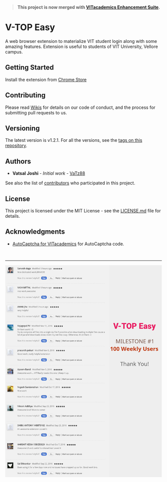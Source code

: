 > **This project is now merged with [VITacademics Enhancement Suite](https://github.com/rahulkapoor90/VITacademics-Enhancement-Suite).**

# V-TOP Easy

A web browser extension to materialize VIT student login along with some amazing features.
Extension is useful to students of VIT University, Vellore campus.

## Getting Started

Install the extension from [Chrome Store](https://chrome.google.com/webstore/detail/vit-university-v-top-easy/fdfcegkkhiialnmbnhkjpplpckpkhbmp)

## Contributing

Please read [Wikis](https://github.com/VaTz88/V-TOP-Easy/wiki) for details on our code of conduct, and the process for submitting pull requests to us.

## Versioning

The latest version is v1.2.1. For all the versions, see the [tags on this repository](https://github.com/VaTz88/V-TOP-Easy/tags). 

## Authors

* **Vatsal Joshi** - *Initial work* - [VaTz88](https://github.com/VaTz88)

See also the list of [contributors](https://github.com/VaTz88/V-TOP-Easy/contributors) who participated in this project.

## License

This project is licensed under the MIT License - see the [LICENSE.md](LICENSE.md) file for details.

## Acknowledgments

* [AutoCaptcha for VITacademics](https://github.com/karthikb351/AutoCaptcha-for-VITacademics) for AutoCaptcha code.

<br><hr>

![Alt text](https://raw.githubusercontent.com/VaTz88/V-TOP-Easy/master/V-TOP%20Easy%20milestone1.png "Milestone 1")
